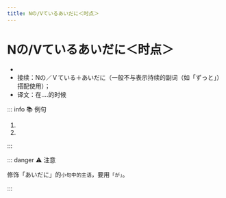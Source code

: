 ```yaml
---
title: Nの/Vているあいだに＜时点＞
---
```

  
# Nの/Vているあいだに＜时点＞
  
- <grammer-content sentence="意义：表示在某一状态持续的阶段、时期内的**某一时点上**发生了谓语动词所表示的动作或变化；" />
- 接续：Nの／Ｖている＋あいだに（一般不与表示持续的副词（如「ずっと」）搭配使用）；
- 译文：在....的时候
  
::: info :books: 例句
  
1. <grammer-content sentence='[高橋/たかはし]さん、**[休み/やすみ]のあいだに**、[王/おう]さんのお[宅/たく]へ[行っ/いっ]たんですよね。' trans='高桥，休息的时候你去的小王家对吧。' />
2. <grammer-content sentence='[一年間/いちねんかん]の**[留学/りゅがく]のあいだに**、とてもよい[経験/けいけん]をしました。' trans='在这一年的留学时间中，我获得了很好的经验。' />
  
:::

::: danger :warning: 注意

  修饰「あいだに」的`小句中的主语`，要用`「が」`。

  <div class="bunpou-block">

  <grammer-content sentence='[兄/あに]<u> が </u>**[掃除/そうじ]をしているあいだに**、[私/わたし]は[春節/しゅんせつ]の[飾りつけ/かざりつけ]をしました。' trans='在哥哥打扫的时候，我在弄春节的装饰。' />

  </div>
:::
  